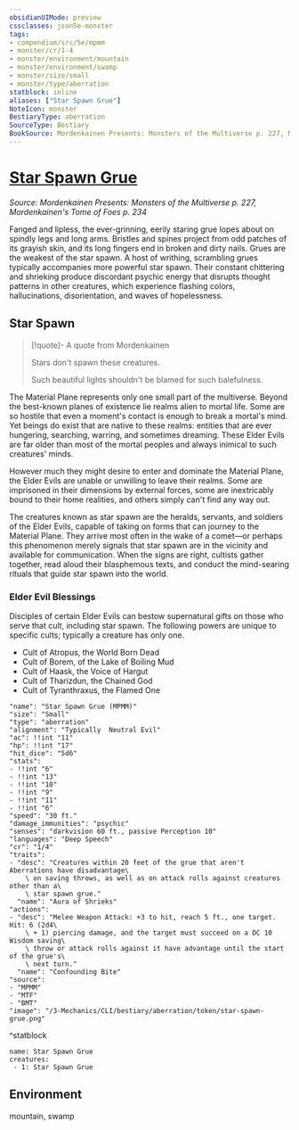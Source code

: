 ```yaml
---
obsidianUIMode: preview
cssclasses: json5e-monster
tags:
- compendium/src/5e/mpmm
- monster/cr/1-4
- monster/environment/mountain
- monster/environment/swamp
- monster/size/small
- monster/type/aberration
statblock: inline
aliases: ["Star Spawn Grue"]
NoteIcon: monster
BestiaryType: aberration
SourceType: Bestiary
BookSource: Mordenkainen Presents: Monsters of the Multiverse p. 227, Mordenkainen's Tome of Foes p. 234
---
```

# [Star Spawn Grue](3-Mechanics\CLI\bestiary\aberration/star-spawn-grue-mpmm.md)
*Source: Mordenkainen Presents: Monsters of the Multiverse p. 227, Mordenkainen's Tome of Foes p. 234*  

Fanged and lipless, the ever-grinning, eerily staring grue lopes about on spindly legs and long arms. Bristles and spines project from odd patches of its grayish skin, and its long fingers end in broken and dirty nails. Grues are the weakest of the star spawn. A host of writhing, scrambling grues typically accompanies more powerful star spawn. Their constant chittering and shrieking produce discordant psychic energy that disrupts thought patterns in other creatures, which experience flashing colors, hallucinations, disorientation, and waves of hopelessness.

## Star Spawn

> [!quote]- A quote from Mordenkainen  
> 
> Stars don't spawn these creatures.
> 
> Such beautiful lights shouldn't be blamed for such balefulness.

The Material Plane represents only one small part of the multiverse. Beyond the best-known planes of existence lie realms alien to mortal life. Some are so hostile that even a moment's contact is enough to break a mortal's mind. Yet beings do exist that are native to these realms: entities that are ever hungering, searching, warring, and sometimes dreaming. These Elder Evils are far older than most of the mortal peoples and always inimical to such creatures' minds.

However much they might desire to enter and dominate the Material Plane, the Elder Evils are unable or unwilling to leave their realms. Some are imprisoned in their dimensions by external forces, some are inextricably bound to their home realities, and others simply can't find any way out.

The creatures known as star spawn are the heralds, servants, and soldiers of the Elder Evils, capable of taking on forms that can journey to the Material Plane. They arrive most often in the wake of a comet—or perhaps this phenomenon merely signals that star spawn are in the vicinity and available for communication. When the signs are right, cultists gather together, read aloud their blasphemous texts, and conduct the mind-searing rituals that guide star spawn into the world.

### Elder Evil Blessings

Disciples of certain Elder Evils can bestow supernatural gifts on those who serve that cult, including star spawn. The following powers are unique to specific cults; typically a creature has only one.

- Cult of Atropus, the World Born Dead  
- Cult of Borem, of the Lake of Boiling Mud  
- Cult of Haask, the Voice of Hargut  
- Cult of Tharizdun, the Chained God  
- Cult of Tyranthraxus, the Flamed One  

```statblock
"name": "Star Spawn Grue (MPMM)"
"size": "Small"
"type": "aberration"
"alignment": "Typically  Neutral Evil"
"ac": !!int "11"
"hp": !!int "17"
"hit_dice": "5d6"
"stats":
- !!int "6"
- !!int "13"
- !!int "10"
- !!int "9"
- !!int "11"
- !!int "6"
"speed": "30 ft."
"damage_immunities": "psychic"
"senses": "darkvision 60 ft., passive Perception 10"
"languages": "Deep Speech"
"cr": "1/4"
"traits":
- "desc": "Creatures within 20 feet of the grue that aren't Aberrations have disadvantage\
    \ on saving throws, as well as on attack rolls against creatures other than a\
    \ star spawn grue."
  "name": "Aura of Shrieks"
"actions":
- "desc": "Melee Weapon Attack: +3 to hit, reach 5 ft., one target. Hit: 6 (2d4\
    \ + 1) piercing damage, and the target must succeed on a DC 10 Wisdom saving\
    \ throw or attack rolls against it have advantage until the start of the grue's\
    \ next turn."
  "name": "Confounding Bite"
"source":
- "MPMM"
- "MTF"
- "BMT"
"image": "/3-Mechanics/CLI/bestiary/aberration/token/star-spawn-grue.png"
```
^statblock

```encounter-table
name: Star Spawn Grue
creatures:
 - 1: Star Spawn Grue
```

## Environment

mountain, swamp